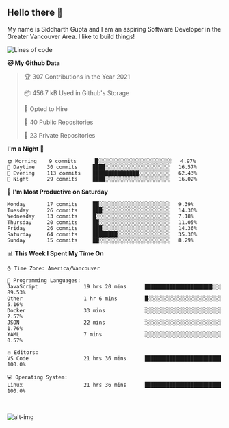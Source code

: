 ## Hello there :wave:

My name is Siddharth Gupta and I am an aspiring Software Developer in the Greater Vancouver Area. I like to build things!

<!-- ![gif](https://github.com/siddg97/siddg97/blob/master/dino.gif) -->

<!--START_SECTION:waka-->
![Lines of code](https://img.shields.io/badge/From%20Hello%20World%20I%27ve%20Written-4.2%20million%20lines%20of%20code-blue)

**🐱 My Github Data** 

> 🏆 307 Contributions in the Year 2021
 > 
> 📦 456.7 kB Used in Github's Storage 
 > 
> 💼 Opted to Hire
 > 
> 📜 40 Public Repositories 
 > 
> 🔑 23 Private Repositories  
 > 
**I'm a Night 🦉** 

```text
🌞 Morning    9 commits      █░░░░░░░░░░░░░░░░░░░░░░░░   4.97% 
🌆 Daytime    30 commits     ████░░░░░░░░░░░░░░░░░░░░░   16.57% 
🌃 Evening    113 commits    ███████████████░░░░░░░░░░   62.43% 
🌙 Night      29 commits     ████░░░░░░░░░░░░░░░░░░░░░   16.02%

```
📅 **I'm Most Productive on Saturday** 

```text
Monday       17 commits     ██░░░░░░░░░░░░░░░░░░░░░░░   9.39% 
Tuesday      26 commits     ███░░░░░░░░░░░░░░░░░░░░░░   14.36% 
Wednesday    13 commits     █░░░░░░░░░░░░░░░░░░░░░░░░   7.18% 
Thursday     20 commits     ██░░░░░░░░░░░░░░░░░░░░░░░   11.05% 
Friday       26 commits     ███░░░░░░░░░░░░░░░░░░░░░░   14.36% 
Saturday     64 commits     ████████░░░░░░░░░░░░░░░░░   35.36% 
Sunday       15 commits     ██░░░░░░░░░░░░░░░░░░░░░░░   8.29%

```


📊 **This Week I Spent My Time On** 

```text
⌚︎ Time Zone: America/Vancouver

💬 Programming Languages: 
JavaScript               19 hrs 20 mins      ██████████████████████░░░   89.53% 
Other                    1 hr 6 mins         █░░░░░░░░░░░░░░░░░░░░░░░░   5.16% 
Docker                   33 mins             ░░░░░░░░░░░░░░░░░░░░░░░░░   2.57% 
JSON                     22 mins             ░░░░░░░░░░░░░░░░░░░░░░░░░   1.76% 
YAML                     7 mins              ░░░░░░░░░░░░░░░░░░░░░░░░░   0.57%

🔥 Editors: 
VS Code                  21 hrs 36 mins      █████████████████████████   100.0%

💻 Operating System: 
Linux                    21 hrs 36 mins      █████████████████████████   100.0%

```


<!--END_SECTION:waka-->

<br>

![alt-img](https://github-readme-stats.vercel.app/api?username=siddg97&count_private=true&theme=nightowl&show_icons=true)

